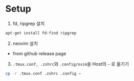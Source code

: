 # Setup

1. fd, ripgrep 설치

```sh
apt-get install fd-find ripgrep
```

2. neovim 설치
- from github release page

3. `.tmux.conf, .zshrc`와 `.config/nvim`을 Host의 `~` 로 옮기기

```sh
cp -r .tmux.conf .zshrc .config ~
```
